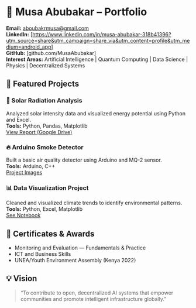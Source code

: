 # 🌟 Musa Abubakar – Portfolio

**Email:** aboubakrmusa@gmail.com  
**LinkedIn:** [https://www.linkedin.com/in/musa-abubakar-318b41396?utm_source=share&utm_campaign=share_via&utm_content=profile&utm_medium=android_app]  
**GitHub:** [github.com/MusaAbubakar]  
**Interest Areas:** Artificial Intelligence | Quantum Computing | Data Science | Physics | Decentralized Systems

## 🚀 Featured Projects

### 🔆 Solar Radiation Analysis
Analyzed solar intensity data and visualized energy potential using Python and Excel.  
**Tools:** Python, Pandas, Matplotlib  
[View Report (Google Drive)](https://drive.google.com/drive/folders/1Z0bP8vjIIyJ3nsGAFbnZ2ZkS12zYG4fE)

### 🔥 Arduino Smoke Detector
Built a basic air quality detector using Arduino and MQ-2 sensor.  
**Tools:** Arduino, C++  
[Project Images](https://drive.google.com/drive/folders/1Z0bP8vjIIyJ3nsGAFbnZ2ZkS12zYG4fE)

### 📊 Data Visualization Project
Cleaned and visualized climate trends to identify environmental patterns.  
**Tools:** Python, Excel, Matplotlib  
[See Notebook](https://drive.google.com/drive/folders/1Z0bP8vjIIyJ3nsGAFbnZ2ZkS12zYG4fE)

## 🏅 Certificates & Awards
- Monitoring and Evaluation — Fundamentals & Practice  
- ICT and Business Skills  
- UNEA/Youth Environment Assembly (Kenya 2022)

## 💡 Vision
> “To contribute to open, decentralized AI systems that empower communities and promote intelligent infrastructure globally.”
  


